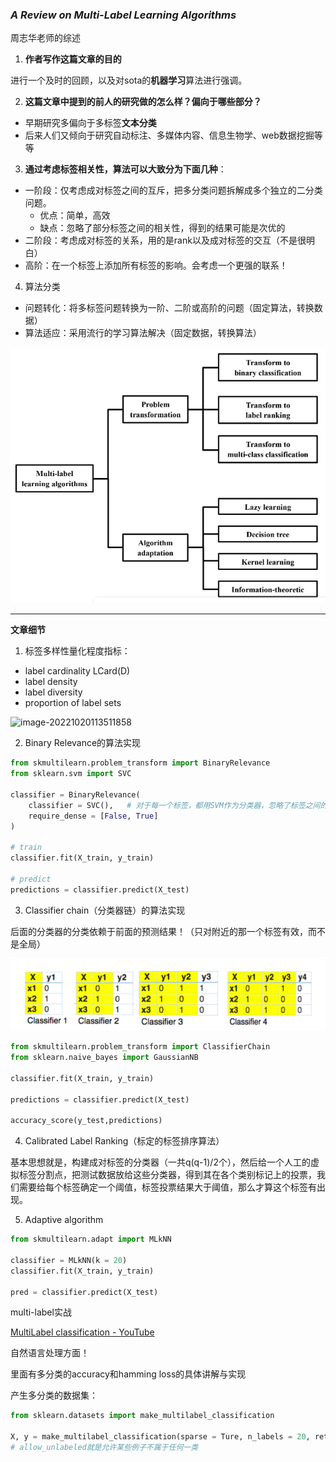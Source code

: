 ### *A Review on Multi-Label Learning Algorithms*

周志华老师的综述

1. **作者写作这篇文章的目的**

进行一个及时的回顾，以及对sota的**机器学习**算法进行强调。

2. **这篇文章中提到的前人的研究做的怎么样？偏向于哪些部分？**

- 早期研究多偏向于多标签**文本分类**
- 后来人们又倾向于研究自动标注、多媒体内容、信息生物学、web数据挖掘等等

3. **通过考虑标签相关性，算法可以大致分为下面几种**：

- 一阶段：仅考虑成对标签之间的互斥，把多分类问题拆解成多个独立的二分类问题。
  - 优点：简单，高效
  - 缺点：忽略了部分标签之间的相关性，得到的结果可能是次优的
- 二阶段：考虑成对标签的关系，用的是rank以及成对标签的交互（不是很明白）
- 高阶：在一个标签上添加所有标签的影响。会考虑一个更强的联系！

4. 算法分类

- 问题转化：将多标签问题转换为一阶、二阶或高阶的问题（固定算法，转换数据）
- 算法适应：采用流行的学习算法解决（固定数据，转换算法）

![image-20221025200139079](assets/image-20221025200139079.png)





------

**文章细节**

1. 标签多样性量化程度指标：

- label cardinality  LCard(D)
- label density
- label diversity
- proportion of label sets

![image-20221020113511858](C:\Users\liangyiwen\AppData\Roaming\Typora\typora-user-images\image-20221020113511858.png)

2. Binary Relevance的算法实现

```python
from skmultilearn.problem_transform import BinaryRelevance
from sklearn.svm import SVC

classifier = BinaryRelevance(
    classifier = SVC(),   # 对于每一个标签，都用SVM作为分类器，忽略了标签之间的相关性
    require_dense = [False, True]
)

# train
classifier.fit(X_train, y_train)

# predict
predictions = classifier.predict(X_test)
```

3. Classifier chain（分类器链）的算法实现

后面的分类器的分类依赖于前面的预测结果！（只对附近的那一个标签有效，而不是全局）

![image-20221025202340132](assets/image-20221025202340132.png)

```python
from skmultilearn.problem_transform import ClassifierChain
from sklearn.naive_bayes import GaussianNB

classifier.fit(X_train, y_train)

predictions = classifier.predict(X_test)

accuracy_score(y_test,predictions)
```

4. Calibrated Label Ranking（标定的标签排序算法）

基本思想就是，构建成对标签的分类器（一共q(q-1)/2个），然后给一个人工的虚拟标签分割点，把测试数据放给这些分类器，得到其在各个类别标记上的投票，我们需要给每个标签确定一个阈值，标签投票结果大于阈值，那么才算这个标签有出现。

5. Adaptive algorithm

```python
from skmultilearn.adapt import MLkNN

classifier = MLkNN(k = 20)
classifier.fit(X_train, y_train)

pred = classifier.predict(X_test)
```



multi-label实战

[MultiLabel classification - YouTube](https://www.youtube.com/watch?v=NQLHAHYfu-I)

自然语言处理方面！

里面有多分类的accuracy和hamming loss的具体讲解与实现



产生多分类的数据集：

```python
from sklearn.datasets import make_multilabel_classification

X, y = make_multilabel_classification(sparse = Ture, n_labels = 20, return_indicator = 'sparse', allow_unlabeled = False)
# allow_unlabeled就是允许某些例子不属于任何一类
```

